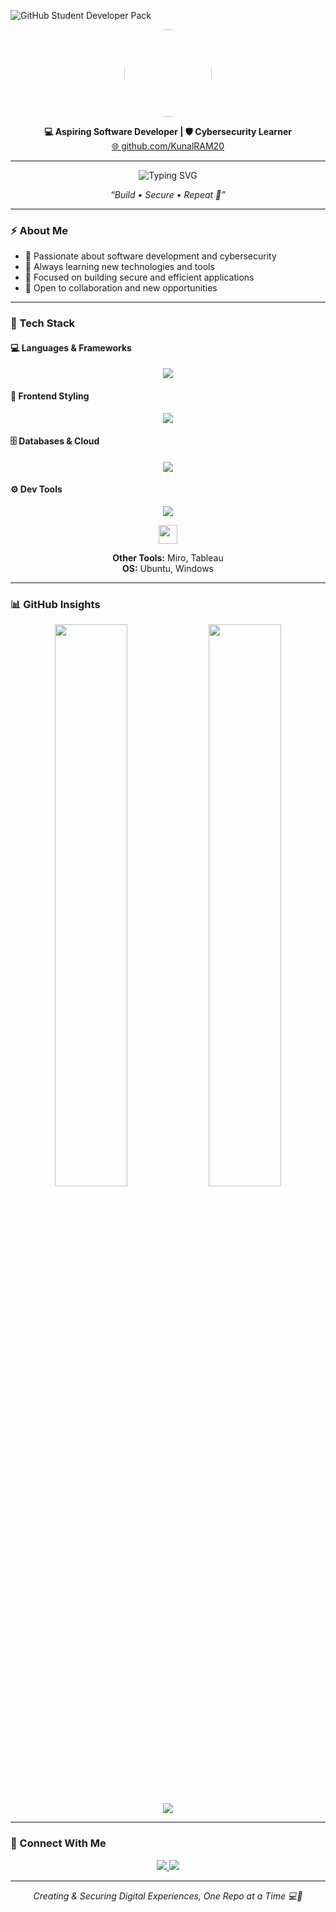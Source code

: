 ![GitHub Student Developer Pack](https://img.shields.io/badge/GitHub%20Student%20Pack-Active-brightgreen?logo=github)

<p align="center">
  <img src="https://avatars.githubusercontent.com/u/127833781?v=4" width="140" style="border-radius:50%;" />
</p>

<p align="center">
  <b>💻 Aspiring Software Developer | 🛡️ Cybersecurity Learner</b><br/>
  <a href="https://github.com/KunalRAM20" target="_blank">🌐 github.com/KunalRAM20</a>
</p>

---

<p align="center">
  <img src="https://readme-typing-svg.demolab.com?font=Fira+Code&pause=1000&color=00BFFF&width=435&lines=%F0%9F%A7%91%E2%80%8D%F0%9F%92%BB+Build+%E2%80%A2+%F0%9F%9B%A1%EF%B8%8F+Secure+%E2%80%A2+%F0%9F%94%81+Repeat" alt="Typing SVG" />
</p>

<p align="center"><i>“Build • Secure • Repeat 🔁”</i></p>

---

### ⚡ About Me

- 🔹 Passionate about software development and cybersecurity
- 🔹 Always learning new technologies and tools
- 🔹 Focused on building secure and efficient applications
- 🔹 Open to collaboration and new opportunities

---

### 🧠 Tech Stack

#### 💻 Languages & Frameworks
<p align="center">
  <img src="https://skillicons.dev/icons?i=python,js,react,nodejs,express" />
</p>

#### 🎨 Frontend Styling
<p align="center">
  <img src="https://skillicons.dev/icons?i=html,css,bootstrap" />
</p>

#### 🗄️ Databases & Cloud
<p align="center">
  <img src="https://skillicons.dev/icons?i=mongodb,postgres" />
</p>

#### ⚙️ Dev Tools
<p align="center">
  <img src="https://skillicons.dev/icons?i=git,github,vscode" />
</p>

<p align="center">
  <img src="https://img.icons8.com/color/48/000000/linux.png" height="30"/>
</p>

<p align="center">
  <b>Other Tools:</b> Miro, Tableau  
  <br/>
  <b>OS:</b> Ubuntu, Windows
</p>

---

### 📊 GitHub Insights

<p align="center">
  <img src="https://github-readme-stats.vercel.app/api?username=KunalRAM20&show_icons=true&theme=tokyonight&hide_border=false&count_private=true" width="48%" />
  <img src="https://github-readme-streak-stats.herokuapp.com?user=KunalRAM20&theme=tokyonight&hide_border=false" width="48%" />
</p>

<p align="center">
  <img src="https://github-readme-stats.vercel.app/api/top-langs/?username=KunalRAM20&layout=compact&theme=tokyonight&hide_border=false" />
</p>

---

### 🔗 Connect With Me

<p align="center">
  <a href="https://github.com/KunalRAM20" target="_blank">
    <img src="https://img.shields.io/badge/GitHub-171515?style=for-the-badge&logo=github&logoColor=00fff7"/>
  </a>
  <a href="https://www.linkedin.com/in/" target="_blank">
    <img src="https://img.shields.io/badge/LinkedIn-0077B5?style=for-the-badge&logo=linkedin&logoColor=white"/>
  </a>
</p>

---

<p align="center"><i>Creating & Securing Digital Experiences, One Repo at a Time 💻🔐</i></p>

